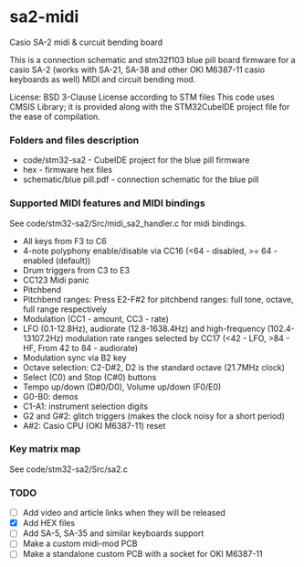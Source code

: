 # sa2-midi
Casio SA-2 midi &amp; curcuit bending board

This is a connection schematic and stm32f103 blue pill board firmware for a casio SA-2 (works with SA-21, SA-38 and other OKI M6387-11 casio keyboards as well) MIDI and circuit bending mod.

License: BSD 3-Clause License according to STM files
This code uses CMSIS Library; it is provided along with the STM32CubeIDE project file for the ease of compilation.

### Folders and files description
- code/stm32-sa2 - CubeIDE project for the blue pill firmware
- hex - firmware hex files
- schematic/blue pill.pdf - connection schematic for the blue pill

### Supported MIDI features and MIDI bindings

See code/stm32-sa2/Src/midi_sa2_handler.c for midi bindings.

- All keys from F3 to C6
- 4-note polyphony enable/disable via CC16 (<64 - disabled, >= 64 - enabled (default))
- Drum triggers from C3 to E3
- CC123 Midi panic
- Pitchbend
- Pitchbend ranges: Press E2-F#2 for pitchbend ranges: full tone, octave, full range respectively
- Modulation (CC1 - amount, CC3 - rate)
- LFO (0.1-12.8Hz), audiorate (12.8-1638.4Hz) and high-frequency (102.4-13107.2Hz) modulation rate ranges selected by CC17 (<42 - LFO, >84 - HF, From 42 to 84 - audiorate)
- Modulation sync via B2 key
- Octave selection: C2-D#2, D2 is the standard octave (21.7MHz clock)
- Select (C0) and Stop (C#0) buttons
- Tempo up/down (D#0/D0), Volume up/down (F0/E0)
- G0-B0: demos
- C1-A1: instrument selection digits
- G2 and G#2: glitch triggers (makes the clock noisy for a short period)
- A#2: Casio CPU (OKI M6387-11) reset

### Key matrix map
See code/stm32-sa2/Src/sa2.c

### TODO

- [ ] Add video and article links when they will be released
- [X] Add HEX files
- [ ] Add SA-5, SA-35 and similar keyboards support
- [ ] Make a custom midi-mod PCB
- [ ] Make a standalone custom PCB with a socket for OKI M6387-11

